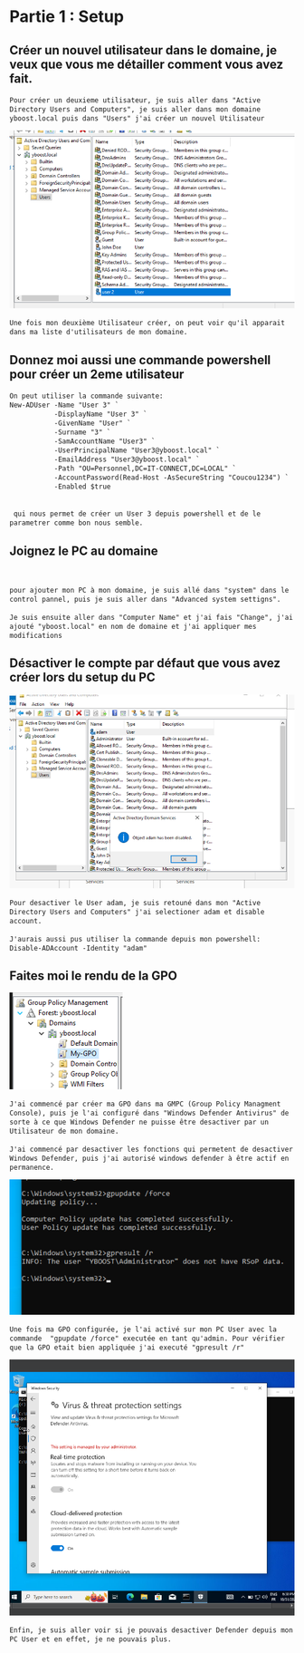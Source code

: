 # Partie 1 : Setup
## Créer un nouvel utilisateur dans le domaine, je veux que vous me détailler comment vous avez fait.
 
```
Pour créer un deuxieme utilisateur, je suis aller dans "Active Directory Users and Computers", je suis aller dans mon domaine yboost.local puis dans "Users" j'ai créer un nouvel Utilisateur
```


![](user2.png) 
```
Une fois mon deuxième Utilisateur créer, on peut voir qu'il apparait dans ma liste d'utilisateurs de mon domaine.
```



## Donnez moi aussi une commande powershell pour créer un 2eme utilisateur
```
On peut utiliser la commande suivante:
New-ADUser -Name "User 3" `
           -DisplayName "User 3" `
           -GivenName "User" `
           -Surname "3" `
           -SamAccountName "User3" `
           -UserPrincipalName "User3@yboost.local" `
           -EmailAddress "User3@yboost.local" `
           -Path "OU=Personnel,DC=IT-CONNECT,DC=LOCAL" `
           -AccountPassword(Read-Host -AsSecureString "Coucou1234") `
           -Enabled $true


 qui nous permet de créer un User 3 depuis powershell et de le parametrer comme bon nous semble.
```


## Joignez le PC au domaine
![]() 
```
pour ajouter mon PC à mon domaine, je suis allé dans "system" dans le control pannel, puis je suis aller dans "Advanced system settigns".

Je suis ensuite aller dans "Computer Name" et j'ai fais "Change", j'ai ajouté "yboost.local" en nom de domaine et j'ai appliquer mes modifications
```


## Désactiver le compte par défaut que vous avez créer lors du setup du PC
![](acc.png) 
```
Pour desactiver le User adam, je suis retouné dans mon "Active Directory Users and Computers" j'ai selectioner adam et disable account.

J'aurais aussi pus utiliser la commande depuis mon powershell:
Disable-ADAccount -Identity "adam"
```


## Faites moi le rendu de la GPO
![](gpo.png)
```
J'ai commencé par créer ma GPO dans ma GMPC (Group Policy Managment Console), puis je l'ai configuré dans "Windows Defender Antivirus" de sorte à ce que Windows Defender ne puisse être desactiver par un Utilisateur de mon domaine.

J'ai commencé par desactiver les fonctions qui permetent de desactiver Windows Defender, puis j'ai autorisé windows defender à être actif en permanence.
```


![](gp.png)
```
Une fois ma GPO configurée, je l'ai activé sur mon PC User avec la commande  "gpupdate /force" executée en tant qu'admin. Pour vérifier que la GPO etait bien appliquée j'ai executé "gpresult /r"
```

![](defender.png)
```
Enfin, je suis aller voir si je pouvais desactiver Defender depuis mon PC User et en effet, je ne pouvais plus.
```